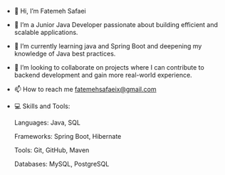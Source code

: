- 👋 Hi, I’m Fatemeh Safaei
- 👀 I’m a Junior Java Developer passionate about building efficient and scalable applications.
- 🌱 I’m currently learning java and Spring Boot and deepening my knowledge of Java best practices.
- 💞️ I’m looking to collaborate on projects where I can contribute to backend development and gain more real-world experience.
- 📫 How to reach me fatemehsafaeix@gmail.com
  
- 💻 Skills and Tools:
  
  Languages: Java, SQL
  
  Frameworks: Spring Boot, Hibernate

  Tools: Git, GitHub, Maven

  Databases: MySQL, PostgreSQL


  
  





